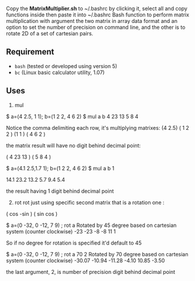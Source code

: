 Copy the **MatrixMultiplier.sh** to ~/.bashrc by clicking it, select all and copy functions inside then paste it into ~/.bashrc
Bash function to perform matrix multiplication with argument the two matrix in array data format and an option to set the number of precision on command line, and the other is to rotate 2D of a set of cartesian pairs.

## Requirement  
  - `bash` (tested or developed using version 5)
  - `bc` (Linux basic calculator utility, 1.07)


## Uses
1. mul

$ a=(4 2.5, 1 1); b=(1 2 2, 4 6 2)
$ mul a b
4 23 13 
5 8 4

Notice the comma delimiting each row, it's multiplying matrixes:
(4  2.5)   ( 1 2 2 )
(1   1 )    ( 4 6 2 )

the matrix result will have no digit behind decimal point:

( 4 23 13 )
( 5  8   4  )


$ a=(4.1 2.5,1.7 1); b=(1 2 2, 4 6 2)
$ mul a b 1

14.1 23.2 13.2 
5.7 9.4 5.4

the result having 1 digit behind decimal point

2. rot
rot just using specific second matrix that is a rotation one :

( cos -sin )
( sin cos )

$ a=(0 -32, 0 -12, 7 9) ; rot a 
Rotated by 45 degree based on cartesian system (counter clockwise)
-23 -23 
-8 -8 
11 1

So if no degree for rotation is specified it'd default to 45

$ a=(0 -32, 0 -12, 7 9) ; rot a 70 2
Rotated by 70 degree based on cartesian system (counter clockwise)
-30.07 -10.94 
-11.28 -4.10 
10.85 -3.50 

 the last argument, 2, is number of precision digit behind decimal point
